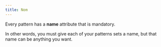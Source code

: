 ```yaml
---
title: Nom
---
```


Every pattern has a **name** attribute that is mandatory.

In other words, you must give each of your patterns sets a name, but that name can be anything you want.


